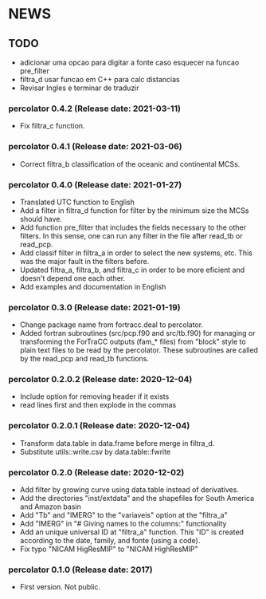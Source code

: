 NEWS
===========

## TODO

- adicionar uma opcao para digitar a fonte caso esquecer na funcao pre_filter
- filtra_d usar funcao em C++ para calc distancias
- Revisar Ingles e terminar de traduzir

### percolator 0.4.2 (Release date: 2021-03-11)
- Fix filtra_c  function.

### percolator 0.4.1 (Release date: 2021-03-06)
- Correct filtra_b classification of the oceanic and continental MCSs.

### percolator 0.4.0 (Release date: 2021-01-27)
- Translated UTC function to English
- Add a filter in filtra_d function for filter by the minimum size 
  the MCSs should have. 
- Add function pre_filter that includes the fields necessary to
  the other filters. In this sense, one can run any filter in the
  file after read_tb or read_pcp.
- Add classif filter in filtra_a in order to select the new systems, 
  etc. This was the major fault in the filters before.
- Updated filtra_a, filtra_b, and filtra_c in order to be more
  eficient and doesn't depend one each other.
- Add examples and documentation in English
  
### percolator 0.3.0 (Release date: 2021-01-19)
- Change package name from fortracc.deal to percolator.
- Added fortran subroutines (src/pcp.f90 and src/tb.f90) for
  managing or transforming the ForTraCC outputs (fam_* files) 
  from "block" style to plain text files to be read by the percolator.
  These subroutines are called by the read_pcp and read_tb functions.

### percolator 0.2.0.2 (Release date: 2020-12-04)
- Include option for removing header if it exists
- read lines first and then explode in the commas

### percolator 0.2.0.1 (Release date: 2020-12-04)
- Transform data.table in data.frame before merge in filtra_d.
- Substitute utils::write.csv by data.table::fwrite

### percolator 0.2.0 (Release date: 2020-12-02)
- Add filter by growing curve using data.table instead of derivatives.
- Add the directories "inst/extdata" and the shapefiles for South America and Amazon basin
- Add "Tb" and "IMERG" to the "variaveis" option at the "filtra_a"
- Add "IMERG" in "# Giving names to the columns:" functionality
- Add an unique universal ID at "filtra_a" function. This "ID" is created 
  according to the date, family, and fonte (using a code).
- Fix typo "NICAM HigResMIP" to "NICAM HighResMIP"


### percolator 0.1.0 (Release date: 2017)

- First version. Not public. 